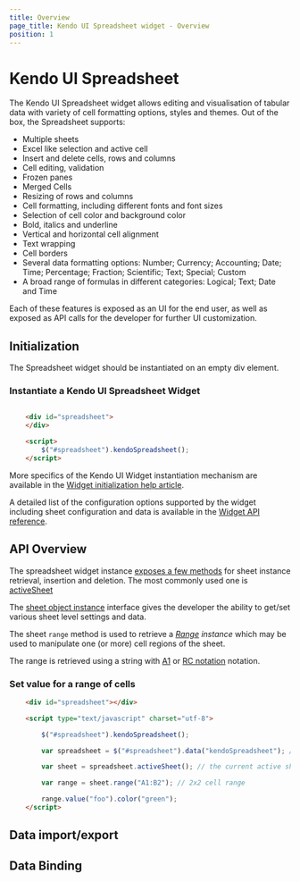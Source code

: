 ```yaml
---
title: Overview
page_title: Kendo UI Spreadsheet widget - Overview
position: 1
---
```


# Kendo UI Spreadsheet

The Kendo UI Spreadsheet widget allows editing and visualisation of tabular data with variety of cell formatting options, styles and themes. Out of the box, the Spreadsheet supports:

 * Multiple sheets
 * Excel like selection and active cell
 * Insert and delete cells, rows and columns
 * Cell editing, validation
 * Frozen panes
 * Merged Cells
 * Resizing of rows and columns
 * Cell formatting, including different fonts and font sizes
 * Selection of cell color and background color
 * Bold, italics and underline
 * Vertical and horizontal cell alignment
 * Text wrapping
 * Cell borders
 * Several data formatting options: Number; Currency; Accounting; Date; Time; Percentage; Fraction; Scientific; Text; Special; Custom
 * A broad range of formulas in different categories: Logical; Text; Date and Time

Each of these features is exposed as an UI for the end user, as well as exposed as API calls for the developer for further UI customization.

## Initialization

The Spreadsheet widget should be instantiated on an empty div element.

### Instantiate a Kendo UI Spreadsheet Widget
```html

    <div id="spreadsheet">
    </div>

    <script>
        $("#spreadsheet").kendoSpreadsheet();
    </script>
```

More specifics of the Kendo UI Widget instantiation mechanism are available in the [Widget initialization help article](/intro/jquery-initialization).

A detailed list of the configuration options supported by the widget including sheet configuration and data is available in the [Widget API reference](/api/javascript/ui/spreadsheet).


## API Overview

The spreadsheet widget instance [exposes a few methods](/api/javascript/ui/spreadsheet#methods) for sheet instance retrieval, insertion and deletion. The most commonly used one is [activeSheet](/api/javascript/ui/spreadsheet#methods-activeSheet)

The [sheet object instance](/api/javascript/spreadsheet/sheet) interface gives the developer the ability to get/set various sheet level settings and data.

The sheet `range` method is used to retrieve a *[Range](/api/javascript/spreadsheet/range) instance* which may be used to manipulate one (or more) cell regions of the sheet.

The range is retrieved using a string with [A1](https://msdn.microsoft.com/en-us/library/bb211395.aspx) or [RC notation](http://excelribbon.tips.net/T008803_Understanding_R1C1_References.html) notation.

### Set value for a range of cells
``` html
    <div id="spreadsheet"></div>

    <script type="text/javascript" charset="utf-8">

        $("#spreadsheet").kendoSpreadsheet();

        var spreadsheet = $("#spreadsheet").data("kendoSpreadsheet"); // the widget instance

        var sheet = spreadsheet.activeSheet(); // the current active sheet

        var range = sheet.range("A1:B2"); // 2x2 cell range

        range.value("foo").color("green");
    </script>
```

## Data import/export

## Data Binding
